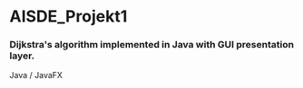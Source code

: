 # AISDE_Projekt1

### Dijkstra's algorithm implemented in Java with GUI presentation layer.

Java / JavaFX
